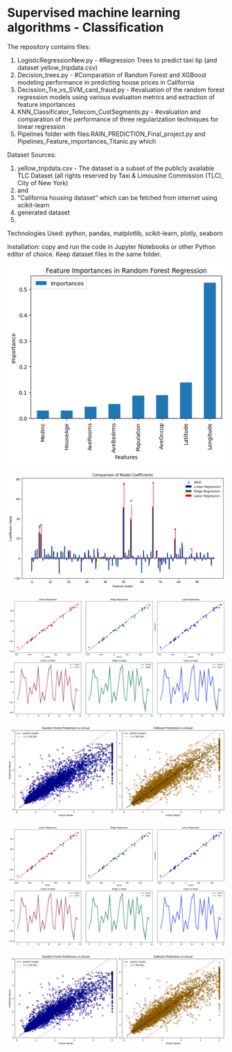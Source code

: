 # Supervised machine learning algorithms - Classification

The repository contains files:
  1. LogisticRegressionNew.py - #Regression Trees to predict taxi tip (and dataset yellow_tripdata.csv)
  2. Decision_trees.py - #Comparation of Random Forest and XGBoost modeling performance in predicting house prices in California
  3. Decission_Tre_vs_SVM_card_fraud.py - #evaluation of the random forest regression models using various evaluation metrics and extraction of feature importances
  4. KNN_Classificator_Telecom_CustSegments.py - #evaluation and comparation of the performance of three regularization techniques for linear regression
  5. Pipelines folder with files:RAIN_PREDICTION_Final_project.py and Pipelines_Feature_importances_Titanic.py which 
     
Dataset Sources: 
  1. yellow_tripdata.csv - The dataset is a subset of the publicly available TLC Dataset (all rights reserved by Taxi & Limousine Commission (TLC), City of New York)
  2. and
  3.  "California housing dataset” which can be fetched from internet using scikit-learn
  4. generated dataset
  5. 

Technologies Used: python, pandas, matplotlib, scikit-learn, plotly, seaborn

Installation: copy and run the code in Jupyter Notebooks or other Python editor of choice. Keep dataset files in the same folder.

![Feature_Importances_in_Random_Forest_Regression](https://raw.githubusercontent.com/natvnu/Machine_Learning/0e4932d49f493e5f633fd70bb80ccc3c65409168/Supervised%20Machine%20Learning%20-%20Regression/3_Feature_Importances_in_Random_Forest_Regression.png)

![Regularization_Linear_regression_coefficients](https://raw.githubusercontent.com/natvnu/Machine_Learning/0e4932d49f493e5f633fd70bb80ccc3c65409168/Supervised%20Machine%20Learning%20-%20Regression/4_Regularization_Linear_regression_coefficients.png)

![Regularization_Linear_regression_linear_ridge_lasso_vs_ideal](https://raw.githubusercontent.com/natvnu/Machine_Learning/0e4932d49f493e5f633fd70bb80ccc3c65409168/Supervised%20Machine%20Learning%20-%20Regression/4_Regularization_Linear_regression_linear_ridge_lasso_vs_ideal.png)

![Random_Forest_Predictions_vs_Actual_and_Xboost_prediction_vs_actual](https://raw.githubusercontent.com/natvnu/Machine_Learning/0e4932d49f493e5f633fd70bb80ccc3c65409168/Supervised%20Machine%20Learning%20-%20Regression/Random_Forest_Predictions_vs_Actual_and_Xboost_prediction_vs_actual.png)

![Regularization_Linear_regression_linear_ridge_lasso_vs_ideal](https://raw.githubusercontent.com/natvnu/Machine_Learning/0e4932d49f493e5f633fd70bb80ccc3c65409168/Supervised%20Machine%20Learning%20-%20Regression/4_Regularization_Linear_regression_linear_ridge_lasso_vs_ideal.png)

![Random_Forest_Predictions_vs_Actual_and_Xboost_prediction_vs_actual](https://raw.githubusercontent.com/natvnu/Machine_Learning/0e4932d49f493e5f633fd70bb80ccc3c65409168/Supervised%20Machine%20Learning%20-%20Regression/Random_Forest_Predictions_vs_Actual_and_Xboost_prediction_vs_actual.png)





